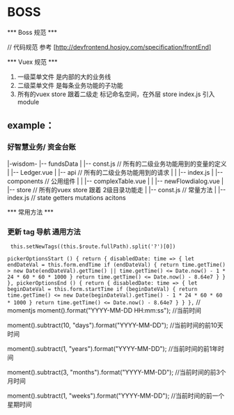 # BOSS

*** Boss 规范  ***

//  代码规范 参考 [http://devfrontend.hosjoy.com/specification/frontEnd]

*** Vuex 规范  ***

1. 一级菜单文件 是内部的大的业务线
2. 二级菜单文件 是每条业务功能的子功能
3. 所有的vuex  store 跟着二级走  标记命名空间，在外层 store  index.js 引入 module 

## example：

### 好智慧业务/ 资金台账

|-wisdom- |-- fundsData
                |   |-- const.js     // 所有的二级业务功能用到的变量的定义
                |   |-- Ledger.vue
                |   |-- api           // 所有的二级业务功能用到的请求
                |   |   |-- index.js
                |   |-- components    // 公用组件
                |   |   |-- complexTable.vue
                |   |   |-- newFlowdialog.vue
                |   |-- store          // 所有的vuex store 跟着 2级目录功能走
                |       |-- const.js   // 常量方法
                |       |-- index.js   // state getters mutations acitons
        


*** 常用方法  ***

### 更新 tag 导航 通用方法

 `` this.setNewTags((this.$route.fullPath).split('?')[0])``

`
pickerOptionsStart () {
    return {
        disabledDate: time => {
            let endDateVal = this.form.endTime
            if (endDateVal) {
                return time.getTime() > new Date(endDateVal).getTime() || time.getTime() <= Date.now() - 1 * 24 * 60 * 60 * 1000
            }
            return time.getTime() <= Date.now() - 8.64e7
        }
    }
},
pickerOptionsEnd () {
    return {
        disabledDate: time => {
            let beginDateVal = this.form.startTime
            if (beginDateVal) {
                return time.getTime() <= new Date(beginDateVal).getTime() - 1 * 24 * 60 * 60 * 1000
            }
            return time.getTime() <= Date.now() - 8.64e7
        }
    }
},
`
// momentjs
moment().format("YYYY-MM-DD HH:mm:ss"); //当前时间

moment().subtract(10, "days").format("YYYY-MM-DD"); //当前时间的前10天时间

moment().subtract(1, "years").format("YYYY-MM-DD"); //当前时间的前1年时间

moment().subtract(3, "months").format("YYYY-MM-DD"); //当前时间的前3个月时间

moment().subtract(1, "weeks").format("YYYY-MM-DD"); //当前时间的前一个星期时间